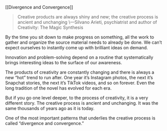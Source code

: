 [[Divergence and Convergence]]

> Creative products are always shiny and new; the creative process is ancient and unchanging
\—Silvano Arieti, psychiatrist and author of Creativity: The Magic Synthesis

By the time you sit down to make progress on something, all the work to gather and organize the source material needs to already be done.
We can’t expect ourselves to instantly come up with brilliant ideas on demand.

Innovation and problem-solving depend on a routine that systematically brings interesting ideas to the surface of our awareness.

The products of creativity are constantly changing and there is always a new “hot” trend to run after. One year it’s Instagram photos, the next it’s Snapchat stories, the next it’s TikTok videos, and so on forever. Even the long tradition of the novel has evolved for each era.

But if you go one level deeper, to the process of creativity, it is a very different story. The creative process is ancient and unchanging. It was the same thousands of years ago as it is today.

One of the most important patterns that underlies the creative process is called “divergence and convergence.”